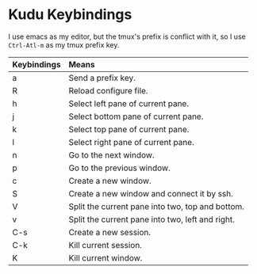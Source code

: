 Kudu Keybindings
================

I use emacs as my editor, but the tmux's prefix is conflict with it, so I use
`Ctrl-Atl-m` as my tmux prefix key.

 Keybindings | Means
:------------|:-------
 a           | Send a prefix key.
 R           | Reload configure file.
 h           | Select left pane of current pane.
 j           | Select bottom pane of current pane.
 k           | Select top pane of current pane.
 l           | Select right pane of current pane.
 n           | Go to the next window.
 p           | Go to the previous window.
 c           | Create a new window.
 S           | Create a new window and connect it by ssh.
 V           | Split the current pane into two, top and bottom.
 v           | Split the current pane into two, left and right.
 C-s         | Create a new session.
 C-k         | Kill current session.
 K           | Kill current window.

